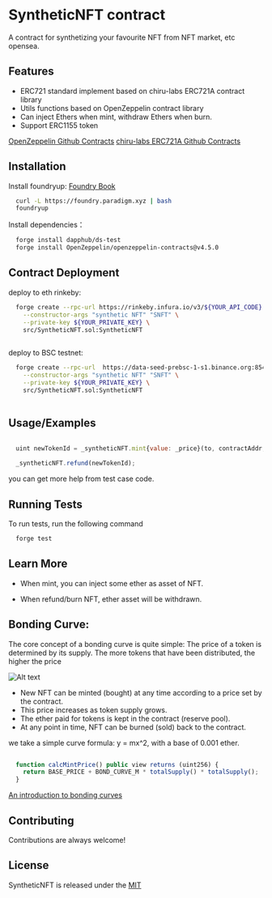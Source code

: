 
# SyntheticNFT contract


A contract for synthetizing your favourite NFT from NFT market, etc opensea.

## Features

- ERC721 standard implement based on chiru-labs ERC721A contract library 
- Utils functions based on OpenZeppelin contract library  
- Can inject Ethers when mint, withdraw Ethers when burn.
- Support ERC1155 token 

[OpenZeppelin Github Contracts](https://github.com/OpenZeppelin/openzeppelin-contracts) 
[chiru-labs ERC721A Github Contracts](https://github.com/chiru-labs/ERC721A)

## Installation

Install foundryup:  [Foundry Book](https://book.getfoundry.sh/getting-started/installation.html)
```bash
  curl -L https://foundry.paradigm.xyz | bash
  foundryup
```


Install dependencies：

```bash
  forge install dapphub/ds-test
  forge install OpenZeppelin/openzeppelin-contracts@v4.5.0
```


## Contract Deployment


deploy to eth rinkeby:
```bash
  forge create --rpc-url https://rinkeby.infura.io/v3/${YOUR_API_CODE} \
    --constructor-args "synthetic NFT" "SNFT" \
    --private-key ${YOUR_PRIVATE_KEY} \
    src/SyntheticNFT.sol:SyntheticNFT
  
```
deploy to BSC testnet:
```bash
  forge create --rpc-url  https://data-seed-prebsc-1-s1.binance.org:8545 \
    --constructor-args "synthetic NFT" "SNFT" \
    --private-key ${YOUR_PRIVATE_KEY} \
    src/SyntheticNFT.sol:SyntheticNFT
  
```

## Usage/Examples


```javascript

  uint newTokenId = _syntheticNFT.mint{value: _price}(to, contractAddr, tokenId);

  _syntheticNFT.refund(newTokenId);

```

you can get more help from test case code.
## Running Tests

To run tests, run the following command

```bash
  forge test
```


## Learn More
 - When mint, you can inject some ether as asset of NFT.
 
 - When refund/burn NFT, ether asset will be withdrawn.

   
## Bonding Curve:

 The core concept of a bonding curve is quite simple: The price of a token is determined by its supply. The more tokens that have been distributed, the higher the price

![Alt text](https://forum.aeternity.com/uploads/db0917/original/2X/d/df85266d727d904b95648b820b1b78ffaf56b58f.jpeg "Title")
 
 - New NFT can be minted (bought) at any time according to a price set by the contract.
 - This price increases as token supply grows.
 - The ether paid for tokens is kept in the contract (reserve pool).
 - At any point in time, NFT can be burned (sold) back to the contract.

we take a simple curve formula: y = mx^2, with a base of 0.001 ether.


```javascript

  function calcMintPrice() public view returns (uint256) {
    return BASE_PRICE + BOND_CURVE_M * totalSupply() * totalSupply();
  }   

```

[An introduction to bonding curves](https://medium.com/linum-labs/intro-to-bonding-curves-and-shapes-bf326bc4e11a)



## Contributing

Contributions are always welcome!




## License

SyntheticNFT is released under the [MIT](https://choosealicense.com/licenses/mit/)


